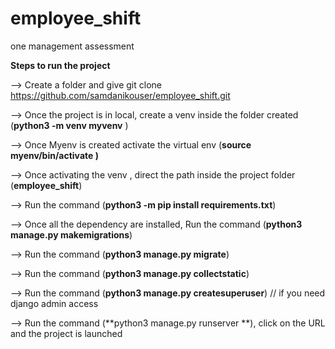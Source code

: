 # employee_shift
one management assessment

 

**Steps to run the project**

--> Create a folder and give git clone https://github.com/samdanikouser/employee_shift.git

--> Once the project is in local, create a venv inside the folder created (**python3 -m venv myvenv**
)

--> Once Myenv is created activate the virtual env (**source myenv/bin/activate
)**

--> Once activating the venv , direct the path inside the project folder (**employee_shift**)

--> Run the command (**python3 -m pip install requirements.txt**)

--> Once all the dependency are installed, Run the command (**python3 manage.py makemigrations**)

--> Run the command (**python3 manage.py migrate**)

--> Run the command (**python3 manage.py collectstatic**)

--> Run the command (**python3 manage.py createsuperuser**) // if you need django admin access

--> Run the command (**python3 manage.py runserver **), click on the URL and the project is launched




